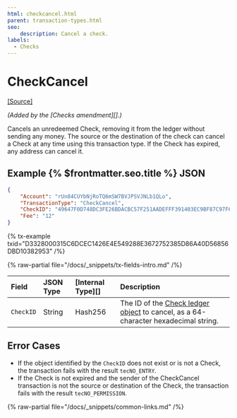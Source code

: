 ```yaml
---
html: checkcancel.html
parent: transaction-types.html
seo:
    description: Cancel a check.
labels:
  - Checks
---
```

# CheckCancel
[[Source]](https://github.com/XRPLF/rippled/blob/master/src/xrpld/app/tx/detail/CancelCheck.cpp "Source")

_(Added by the [Checks amendment][].)_

Cancels an unredeemed Check, removing it from the ledger without sending any money. The source or the destination of the check can cancel a Check at any time using this transaction type. If the Check has expired, any address can cancel it.

## Example {% $frontmatter.seo.title %} JSON

```json
{
    "Account": "rUn84CUYbNjRoTQ6mSW7BVJPSVJNLb1QLo",
    "TransactionType": "CheckCancel",
    "CheckID": "49647F0D748DC3FE26BDACBC57F251AADEFFF391403EC9BF87C97F67E9977FB0",
    "Fee": "12"
}
```

{% tx-example txid="D3328000315C6DCEC1426E4E549288E3672752385D86A40D56856DBD10382953" /%}


{% raw-partial file="/docs/_snippets/tx-fields-intro.md" /%}

| Field       | JSON Type | [Internal Type][] | Description                    |
|:------------|:----------|:------------------|:-------------------------------|
| `CheckID`   | String    | Hash256           | The ID of the [Check ledger object](../../ledger-data/ledger-entry-types/check.md) to cancel, as a 64-character hexadecimal string. |

## Error Cases

- If the object identified by the `CheckID` does not exist or is not a Check, the transaction fails with the result `tecNO_ENTRY`.
- If the Check is not expired and the sender of the CheckCancel transaction is not the source or destination of the Check, the transaction fails with the result `tecNO_PERMISSION`.

{% raw-partial file="/docs/_snippets/common-links.md" /%}
